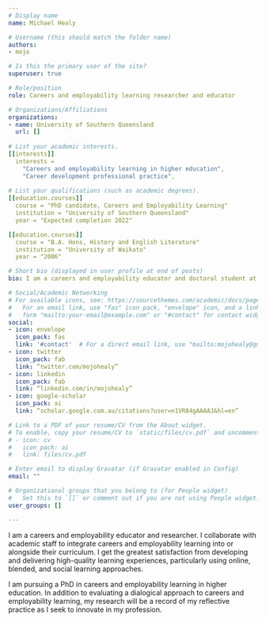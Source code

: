 ```yaml
---
# Display name
name: Michael Healy

# Username (this should match the folder name)
authors:
- mojo

# Is this the primary user of the site?
superuser: true

# Role/position
role: Careers and employability learning researcher and educator

# Organizations/Affiliations
organizations:
- name: University of Southern Queensland
  url: []
  
# List your academic interests.
[[interests]]
  interests = 
    "Careers and employability learning in higher education",
    "Career development professional practice",
  
# List your qualifications (such as academic degrees).
[[education.courses]]
  course = "PhD candidate, Careers and Employability Learning"
  institution = "University of Southern Queensland"
  year = "Expected completion 2022"

[[education.courses]]
  course = "B.A. Hons, History and English Literature"
  institution = "University of Waikato"
  year = "2006"

# Short bio (displayed in user profile at end of posts)
bio: I am a careers and employability educator and doctoral student at the University of Southern Queensland.  I am passionate about promoting transformational careers and employability learning, particularly using social cognitive, narrative, and dialogical methods.  

# Social/Academic Networking
# For available icons, see: https://sourcethemes.com/academic/docs/page-builder/#icons
#   For an email link, use "fas" icon pack, "envelope" icon, and a link in the
#   form "mailto:your-email@example.com" or "#contact" for contact widget.
social:
- icon: envelope
  icon_pack: fas
  link: '#contact'  # For a direct email link, use "mailto:mojohealy@gmail.com".
- icon: twitter
  icon_pack: fab
  link: “twitter.com/mojohealy”
- icon: linkedin
  icon_pack: fab
  link: “linkedin.com/in/mojohealy”
- icon: google-scholar
  icon_pack: ai
  link: “scholar.google.com.au/citations?user=n1VR84gAAAAJ&hl=en”

# Link to a PDF of your resume/CV from the About widget.
# To enable, copy your resume/CV to `static/files/cv.pdf` and uncomment the lines below.
# - icon: cv
#   icon_pack: ai
#   link: files/cv.pdf

# Enter email to display Gravatar (if Gravatar enabled in Config)
email: ""

# Organizational groups that you belong to (for People widget)
#   Set this to `[]` or comment out if you are not using People widget.
user_groups: []

---
```


I am a careers and employability educator and researcher. I collaborate with academic staff to integrate careers and employability learning into or alongside their curriculum. I get the greatest satisfaction from developing and delivering high-quality learning experiences, particularly using online, blended, and social learning approaches.

I am pursuing a PhD in careers and employability learning in higher education. In addition to evaluating a dialogical approach to careers and employability learning, my research will be a record of my reflective practice as I seek to innovate in my profession.